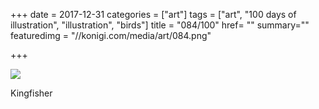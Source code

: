 +++
date = 2017-12-31
categories = ["art"]
tags = ["art", "100 days of illustration", "illustration", "birds"]
title = "084/100"
href= ""
summary=""
featuredimg = "//konigi.com/media/art/084.png"

+++

<img src="//konigi.com/media/art/084.png" />

Kingfisher
